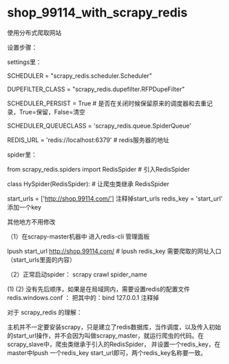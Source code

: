 # shop_99114_with_scrapy_redis
使用分布式爬取网站



设置步骤：

settings里：


SCHEDULER = "scrapy_redis.scheduler.Scheduler"

DUPEFILTER_CLASS = "scrapy_redis.dupefilter.RFPDupeFilter"

SCHEDULER_PERSIST = True  # 是否在关闭时候保留原来的调度器和去重记录，True=保留，False=清空

SCHEDULER_QUEUECLASS = 'scrapy_redis.queue.SpiderQueue'

REDIS_URL = 'redis://localhost:6379'  # redis服务器的地址


spider里：


from scrapy_redis.spiders import RedisSpider  # 引入RedisSpider

class HySpider(RedisSpider): # 让爬虫类继承 RedisSpider

start_urls = ['http://shop.99114.com/']  注释掉start_urls
redis_key = 'start_url'   添加一个key


其他地方不用修改



（1）在scrapy-master机器中 进入redis-cli 管理面板

lpush start_url http://shop.99114.com/    # lpush redis_key 需要爬取的网址入口（start_urls里面的内容）

（2）正常启动spider：
scrapy crawl spider_name

(1) (2) 没有先后顺序，如果是在局域网内，需要设置redis的配置文件  redis.windows.conf ：
把其中的：bind 127.0.0.1 注释掉



对于 scrapy_redis 的理解：

主机并不一定要安装scrapy，只是建立了redis数据库，当作调度，以及传入初始的start_url操作，并不会因为叫做scrapy_master，就运行爬虫的代码。在scrapy_slave中，爬虫类继承于引入的RedisSpider， 并设置一个redis_key，在master中lpush 一个redis_key start_url即可，两个redis_key名称要一致。
